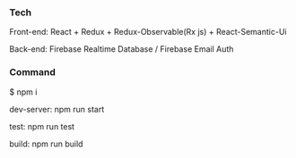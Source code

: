
### Tech

Front-end: React + Redux + Redux-Observable(Rx js) + React-Semantic-Ui

Back-end: Firebase Realtime Database / Firebase Email Auth

### Command

$ npm i

dev-server: npm run start

test: npm run test

build: npm run build

